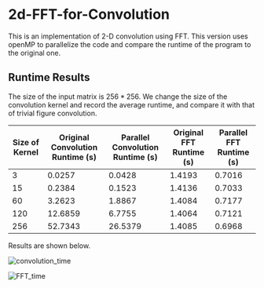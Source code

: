 # 2d-FFT-for-Convolution
This is an implementation of 2-D convolution using FFT. 
This version uses openMP to parallelize the code and compare the runtime of the program to the original one. 
## Runtime Results
The size of the input matrix is $256*256$.
We change the size of the convolution kernel and record the average runtime, and compare it with that of trivial figure convolution.

| Size of Kernel | Original Convolution Runtime (s) | Parallel Convolution Runtime (s) | Original FFT Runtime (s) | Parallel FFT Runtime (s) |
| -------- | -------- | -------- | -------- | -------- |
| 3 | 0.0257 | 0.0428 | 1.4193 | 0.7016 |
| 15 | 0.2384 | 0.1523 | 1.4136 | 0.7033 |
| 60 | 3.2623 | 1.8867 | 1.4084 | 0.7177 |
| 120 | 12.6859 | 6.7755 | 1.4064 | 0.7121 |
| 256 | 52.7343 | 26.5379 | 1.4085 | 0.6968 |


Results are shown below.

![convolution_time](https://github.com/Julien-Sun/2d-FFT-for-Convolution-/assets/67185297/f3b62ab0-6c90-407a-ae76-04dbe85f8901)

![FFT_time](https://github.com/Julien-Sun/2d-FFT-for-Convolution-/assets/67185297/b8178da6-11f1-42e9-9a28-d87c77ad2c09)
